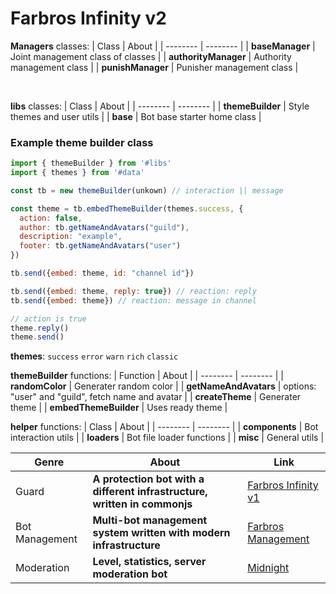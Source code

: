 # Farbros Infinity v2

**Managers** classes:
| Class | About |
| -------- | -------- |
| **baseManager** | Joint management class of classes | 
| **authorityManager** | Authority management class |
| **punishManager** | Punisher management class |

<br />

**libs** classes:
| Class | About |
| -------- | -------- |
| **themeBuilder** | Style themes and user utils | 
| **base** | Bot base starter home class |

### Example theme builder class
```js
import { themeBuilder } from '#libs'
import { themes } from '#data'

const tb = new themeBuilder(unkown) // interaction || message

const theme = tb.embedThemeBuilder(themes.success, {
  action: false,
  author: tb.getNameAndAvatars("guild"),
  description: "example",
  footer: tb.getNameAndAvatars("user")
})

tb.send({embed: theme, id: "channel id"})

tb.send({embed: theme, reply: true}) // reaction: reply
tb.send({embed: theme}) // reaction: message in channel

// action is true
theme.reply() 
theme.send()
```

**themes**:
` success ` ` error ` ` warn ` ` rich ` ` classic `

**themeBuilder** functions:
| Function | About |
| -------- | -------- |
| **randomColor** | Generater random color | 
| **getNameAndAvatars** | options: "user" and "guild", fetch name and avatar |
| **createTheme** | Generater theme |
| **embedThemeBuilder** | Uses ready theme |

**helper** functions:
| Class | About |
| -------- | -------- |
| **components** | Bot interaction utils | 
| **loaders** | Bot file loader functions |
| **misc** | General utils |


| Genre | About | Link |
| -------- | -------- | -------- |
| Guard | **A protection bot with a different infrastructure, written in commonjs** | [Farbros Infinity v1](https://github.com/burakbehlull/farbros-infinity-v1) | 
| Bot Management | **Multi-bot management system written with modern infrastructure** | [Farbros Management](https://github.com/burakbehlull/farbros-management) |
| Moderation | **Level, statistics, server moderation bot** | [Midnight](https://github.com/burakbehlull/midnight) |




